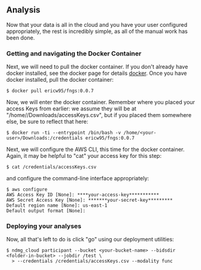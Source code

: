 ## Analysis

Now that your data is all in the cloud and you have your user configured appropriately, the rest is incredibly simple, as all of the manual work has been done.


### Getting and navigating the Docker Container

Next, we will need to pull the docker container. If you don't already have docker installed, see the docker page for details [docker](https://docs.docker.com/engine/installation/). Once you have docker installed, pull the docker container:

```
$ docker pull ericw95/fngs:0.0.7
```

Now, we will enter the docker container. Remember where you placed your access Keys from earlier: we assume they will be at "/home/<your-user>/Downloads/accessKeys.csv", but if you placed them somewhere else, be sure to reflect that here:

```
$ docker run -ti --entrypoint /bin/bash -v /home/<your-user>/Downloads:/credentials ericw95/fngs:0.0.7
```

Next, we will configure the AWS CLI, this time for the docker container. Again, it may be helpful to "cat" your access key for this step:

```
$ cat /credentials/accessKeys.csv
```

and configure the command-line interface appropriately:

```
$ aws configure
AWS Access Key ID [None]: ****your-access-key***********
AWS Secret Access Key [None]: *******your-secret-key*********
Default region name [None]: us-east-1
Default output format [None]:
```

### Deploying your analyses

Now, all that's left to do is click "go" using our deployment utilities:

```
$ ndmg_cloud participant --bucket <your-bucket-name> --bidsdir <folder-in-bucket> --jobdir /test \
  > --credentials /credentials/accessKeys.csv --modality func
```
